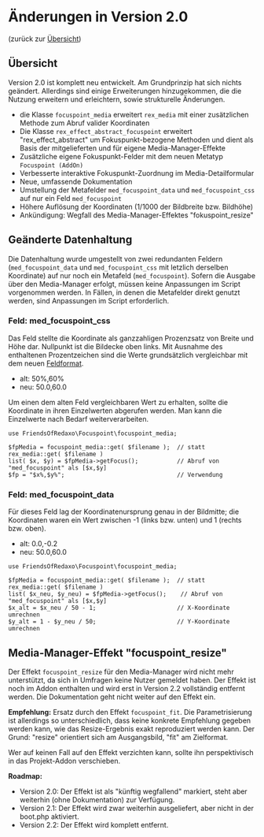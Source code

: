 # Änderungen in Version 2.0

(zurück zur [Übersicht](overview.md))

## Übersicht

Version 2.0 ist komplett neu entwickelt. Am Grundprinzip hat sich nichts geändert.
Allerdings sind einige Erweiterungen hinzugekommen, die die Nutzung erweitern und erleichtern, sowie
strukturelle Änderungen.

- die Klasse `focuspoint_media` erweitert `rex_media` mit einer zusätzlichen Methode zum Abruf valider Koordinaten
- Die Klasse `rex_effect_abstract_focuspoint` erweitert "rex_effect_abstract" um Fokuspunkt-bezogene Methoden und dient als Basis der mitgelieferten und für eigene Media-Manager-Effekte
- Zusätzliche eigene Fokuspunkt-Felder mit dem neuen Metatyp `Focuspoint (AddOn)`
- Verbesserte interaktive Fokuspunkt-Zuordnung im Media-Detailformular
- Neue, umfassende Dokumentation
- Umstellung der Metafelder `med_focuspoint_data` und `med_focuspoint_css` auf nur ein Feld `med_focuspoint`
- Höhere Auflösung der Koordinaten (1/1000 der Bildbreite bzw. Bildhöhe)
- Ankündigung: Wegfall des Media-Manager-Effektes "fokuspoint_resize"

## Geänderte Datenhaltung

Die Datenhaltung wurde umgestellt von zwei redundanten Feldern (`med_focuspoint_data` und `med_focuspoint_css`
mit letzlich derselben Koordinate) auf nur noch ein Metafeld (`med_focuspoint`). Sofern die Ausgabe über
den Media-Manager erfolgt, müssen keine Anpassungen im Script vorgenommen werden. In Fällen, in denen die Metafelder
direkt genutzt werden, sind Anpassungen im Script erforderlich.

### Feld: med_focuspoint_css

Das Feld stellte die Koordinate als ganzzahligen Prozenzsatz von Breite und Höhe dar. Nullpunkt ist die Bildecke oben links.
Mit Ausnahme des enthaltenen Prozentzeichen sind die Werte grundsätzlich vergleichbar mit dem neuen [Feldformat](overview.md#coordinate).

- alt: 50%,60%
- neu: 50.0,60.0

Um einen dem alten Feld vergleichbaren Wert zu erhalten, sollte die Koordinate in ihren
Einzelwerten abgerufen werden. Man kann die Einzelwerte nach Bedarf weiterverarbeiten.

```
use FriendsOfRedaxo\Focuspoint\focuspoint_media;

$fpMedia = focuspoint_media::get( $filename );  // statt rex_media::get( $filename )
list( $x, $y) = $fpMedia->getFocus();           // Abruf von "med_focuspoint" als [$x,$y]
$fp = "$x%,$y%";                                // Verwendung
```

### Feld: med_focuspoint_data

Für dieses Feld lag der Koordinatenursprung genau in der Bildmitte; die Koordinaten waren ein
Wert zwischen -1 (links bzw. unten) und 1 (rechts bzw. oben).

- alt: 0.0,-0.2
- neu: 50.0,60.0

```
use FriendsOfRedaxo\Focuspoint\focuspoint_media;

$fpMedia = focuspoint_media::get( $filename );  // statt rex_media::get( $filename )
list( $x_neu, $y_neu) = $fpMedia->getFocus();    // Abruf von "med_focuspoint" als [$x,$y]
$x_alt = $x_neu / 50 - 1;                       // X-Koordinate umrechnen
$y_alt = 1 - $y_neu / 50;                       // Y-Koordinate umrechnen
```

## Media-Manager-Effekt "focuspoint_resize"

Der Effekt `focuspoint_resize` für den Media-Manager wird nicht mehr unterstützt, da sich in Umfragen keine
Nutzer gemeldet haben. Der Effekt ist noch im Addon enthalten und wird erst in Version 2.2 vollständig entfernt werden.
Die Dokumentation geht nicht weiter auf den Effekt ein.

**Empfehlung:**
Ersatz durch den Effekt `focuspoint_fit`. Die Parametrisierung ist allerdings so unterschiedlich, dass
keine konkrete Empfehlung gegeben werden kann, wie das Resize-Ergebnis exakt reproduziert werden kann.
Der Grund: "resize" orientiert sich am Ausgangsbild, "fit" am Zielformat.

Wer auf keinen Fall auf den Effekt verzichten kann, sollte ihn perspektivisch in das Projekt-Addon
verschieben.

**Roadmap:**

- Version 2.0: Der Effekt ist als "künftig wegfallend" markiert, steht aber weiterhin (ohne Dokumentation) zur Verfügung.
- Version 2.1: Der Effekt wird zwar weiterhin ausgeliefert, aber nicht in der boot.php aktiviert.
- Version 2.2: Der Effekt wird komplett entfernt.
